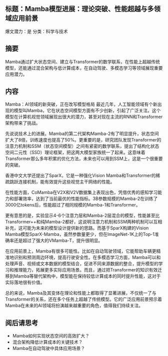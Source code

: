 ## 标题：Mamba模型进展：理论突破、性能超越与多领域应用前景
爆文潜力：是
分类：科学与技术

## 摘要
Mamba通过扩大状态空间、建立与Transformer的数学联系，在性能上超越传统模型，还能通过混合架构与低计算成本，在自动驾驶、多模态学习等领域展现重要应用潜力。

## 内容
Mamba：AI领域的新突破，正在改写模型格局
最近几年，人工智能领域有个新出现的模型叫Mamba，它在状态空间模型方面有不少创新，引起了广泛关注。这个模型在计算机视觉领域展现出很大的潜力，甚至对现在主流的RNN和Transformer架构带来了挑战。

先说说技术上的进展。Mamba的第二代架构Mamba-2有了明显提升，状态空间扩大了8倍，训练速度也提高了50%。更重要的是，研究团队发现Transformer的注意力机制和SSM（状态空间模型）之间有紧密的数学联系，提出了结构化状态空间二元性（SSD）理论框架，把这两大模型家族统一了起来。这意味着Transformer那么多年积累的优化方法，未来也可以用到SSM上，这是一个很重要的突破。

香港中文大学还提出了SparX，它是一种强化Vision Mamba和Transformer的稀疏跳跃连接机制，能有效提升这些视觉主干网络的性能。

在性能方面，CoMamba在V2X和V2V数据集上表现出色，凭借优秀的感知学习能力和部署效率，达到了当前最优的性能指标。3B参数规模的Mamba-2在训练了3000亿tokens后，性能超过了相同规模的Mamba-1和Transformer。

更有意思的是，实验显示4-6个注意力层和Mamba-2层混合的模型，性能甚至比Transformer++和纯Mamba-2都好，这说明注意力机制和SSM两种机制可以互相补充，这可能为未来的模型设计提供新的思路。而基于SparX构建的Vision Mamba模型SparX-Mamba，虽然参数量更少，但在ImageNet-1K上的Top-1准确率还是超过了强大的VMamba-T，提升很明显。

在应用前景上，Mamba有很多可能性。比如在自动驾驶领域，它能帮助车辆更精准地识别和预测周边环境，提高行驶安全性。在多模态学习方面，Mamba可以和处理声音、视频或文本数据的模型结合，促进不同来源数据的整合，提升模型的学习和推理能力，拓展更多实际应用场景。而且，通过把Transformer的知识有效迁移到Mamba等替代架构中，模型能在保持较低计算成本的同时提升性能，这对于实际落地很有价值。

总的来说，Mamba及其变体在理论和性能上都取得了显著进展，不仅统一了与Transformer的关系，还在多个任务上超越了传统模型。它的广泛应用前景预示着Mamba在未来的AI领域将扮演越来越重要的角色，值得我们持续关注。

## 阅后请思考
- Mamba如何实现状态空间的高效扩大？
- 混合架构降低计算成本的关键技术？
- Mamba在自动驾驶中具体应用场景？